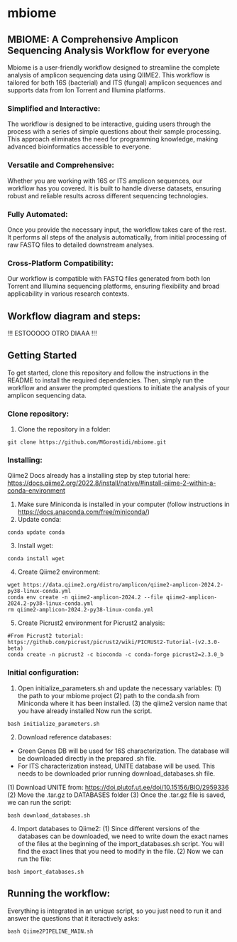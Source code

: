 # mbiome

## MBIOME: A Comprehensive Amplicon Sequencing Analysis Workflow for everyone

Mbiome is a user-friendly workflow designed to streamline the complete analysis of amplicon sequencing data using QIIME2. This workflow is tailored for both 16S (bacterial) and ITS (fungal) amplicon sequences and supports data from Ion Torrent and Illumina platforms.

### Simplified and Interactive:
The workflow is designed to be interactive, guiding users through the process with a series of simple questions about their sample processing. This approach eliminates the need for programming knowledge, making advanced bioinformatics accessible to everyone.

### Versatile and Comprehensive: 
Whether you are working with 16S or ITS amplicon sequences, our workflow has you covered. It is built to handle diverse datasets, ensuring robust and reliable results across different sequencing technologies.

### Fully Automated:
Once you provide the necessary input, the workflow takes care of the rest. It performs all steps of the analysis automatically, from initial processing of raw FASTQ files to detailed downstream analyses.

### Cross-Platform Compatibility:
Our workflow is compatible with FASTQ files generated from both Ion Torrent and Illumina sequencing platforms, ensuring flexibility and broad applicability in various research contexts.

## Workflow diagram and steps: 

!!! ESTOOOOO OTRO DIAAA !!!

## Getting Started

To get started, clone this repository and follow the instructions in the README to install the required dependencies. Then, simply run the workflow and answer the prompted questions to initiate the analysis of your amplicon sequencing data.

### Clone repository: 
1. Clone the repository in a folder: 
```shell
git clone https://github.com/MGorostidi/mbiome.git
```

### Installing: 

Qiime2 Docs already has a installing step by step tutorial here: https://docs.qiime2.org/2022.8/install/native/#install-qiime-2-within-a-conda-environment

1. Make sure Miniconda is installed in your computer (follow instructions in https://docs.anaconda.com/free/miniconda/)
2. Update conda:
```shell
conda update conda
```
3. Install wget:
```shell
conda install wget
```
4. Create Qiime2 environment: 
```shell
wget https://data.qiime2.org/distro/amplicon/qiime2-amplicon-2024.2-py38-linux-conda.yml
conda env create -n qiime2-amplicon-2024.2 --file qiime2-amplicon-2024.2-py38-linux-conda.yml
rm qiime2-amplicon-2024.2-py38-linux-conda.yml
```
5. Create Picrust2 environment for Picrust2 analysis: 
```shell
#From Picrust2 tutorial: https://github.com/picrust/picrust2/wiki/PICRUSt2-Tutorial-(v2.3.0-beta)
conda create -n picrust2 -c bioconda -c conda-forge picrust2=2.3.0_b
```

### Initial configuration: 
1. Open initialize_parameters.sh and update the necessary variables: 
(1) the path to your mbiome project
(2) path to the conda.sh from Miniconda where it has been installed.
(3) the qiime2 version name that you have already installed
Now run the script. 
```shell
bash initialize_parameters.sh
```

2. Download reference databases: 
- Green Genes DB will be used for 16S characterization. The database will be downloaded directly in the prepared .sh file. 
- For ITS characterization instead, UNITE database will be used. This needs to be downloaded prior running download_databases.sh file. 

(1) Download UNITE from: https://doi.plutof.ut.ee/doi/10.15156/BIO/2959336
(2) Move the .tar.gz to DATABASES folder
(3) Once the .tar.gz file is saved, we can run the script: 

```shell
bash download_databases.sh
```
4. Import databases to Qiime2:
(1) Since different versions of the databases can be downloaded, we need to write down the exact names of the files at the beginning of the import_databases.sh script. 
You will find the exact lines that you need to modify in the file. 
(2) Now we can run the file: 
```shell
bash import_databases.sh
```

## Running the workflow: 
Everything is integrated in an unique script, so you just need to run it and answer the questions that it iteractively asks:
```shell
bash Qiime2PIPELINE_MAIN.sh
```